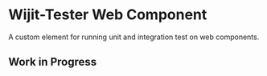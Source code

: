 # Wijit-Tester Web Component

A custom element for running unit and integration test on web components.

## Work in Progress



